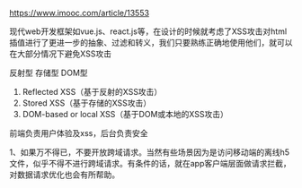 https://www.imooc.com/article/13553


现代web开发框架如vue.js、react.js等，在设计的时候就考虑了XSS攻击对html插值进行了更进一步的抽象、过滤和转义，我们只要熟练正确地使用他们，就可以在大部分情况下避免XSS攻击


反射型
存储型
DOM型


1. Reflected XSS（基于反射的XSS攻击）
2. Stored XSS（基于存储的XSS攻击）
3. DOM-based or local XSS（基于DOM或本地的XSS攻击）

前端负责用户体验及xss，后台负责安全

1、如果万不得已，不要开放跨域请求。当然有些场景因为是访问移动端的离线h5文件，似乎不得不进行跨域请求。有条件的话，就在app客户端层面做请求拦截，对数据请求优化也会有所帮助。








